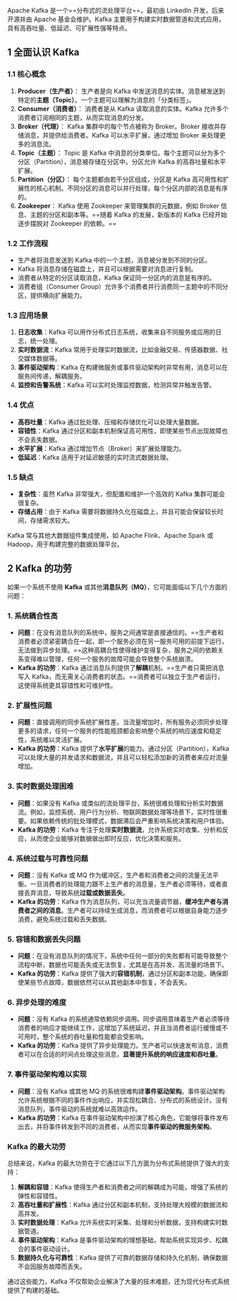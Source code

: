 Apache Kafka 是一个==分布式的流处理平台==，最初由 LinkedIn 开发，后来开源并由 Apache 基金会维护。Kafka 主要用于构建实时数据管道和流式应用，具有高吞吐量、低延迟、可扩展性强等特点。



## 1   全面认识 Kafka

### 1.1   核心概念

1.  **Producer（生产者）**： 生产者是向 Kafka 中发送消息的实体。消息被发送到特定的**主题（Topic）**。一个主题可以理解为消息的「分类标签」。
2.  **Consumer（消费者）**： 消费者是从 Kafka 读取消息的实体。Kafka 允许多个消费者订阅相同的主题，从而实现消息的分发。
3.  **Broker（代理）**： Kafka 集群中的每个节点被称为 Broker。Broker 接收并存储消息，并提供给消费者。Kafka 可以水平扩展，通过增加 Broker 来处理更多的消息流。
4.  **Topic（主题）**： Topic 是 Kafka 中消息的分类单位。每个主题可以分为多个分区（Partition），消息被存储在分区中。分区允许 Kafka 的高吞吐量和水平扩展。
5.  **Partition（分区）**： 每个主题都由若干分区组成，分区是 Kafka 高可用性和扩展性的核心机制。不同分区的消息可以并行处理，每个分区内部的消息是有序的。
6.  **Zookeeper**： Kafka 使用 Zookeeper 来管理集群的元数据，例如 Broker 信息、主题的分区和副本等。==随着 Kafka 的发展，新版本的 Kafka 已经开始逐步摆脱对 Zookeeper 的依赖。==

### 1.2   工作流程

-   生产者将消息发送到 Kafka 中的一个主题，消息被分发到不同的分区。
-   Kafka 将消息存储在磁盘上，并且可以根据需要对消息进行复制。
-   消费者从特定的分区读取消息，Kafka 保证同一分区内的消息是有序的。
-   消费者组（Consumer Group）允许多个消费者并行消费同一主题中的不同分区，提供横向扩展能力。

### 1.3   应用场景

1.  **日志收集**：Kafka 可以用作分布式日志系统，收集来自不同服务或应用的日志，统一处理。
2.  **实时数据流**：Kafka 常用于处理实时数据流，比如金融交易、传感器数据、社交媒体数据等。
3.  **事件驱动架构**：Kafka 在构建微服务或事件驱动架构时非常有用，消息可以在服务间传递，解耦服务。
4.  **监控和告警系统**：Kafka 可以实时处理监控数据，检测异常并触发告警。

### 1.4   优点

-   **高吞吐量**：Kafka 通过批处理、压缩和存储优化可以处理大量数据。
-   **容错性**：Kafka 通过分区和副本机制保证高可用性，即使某些节点出现故障也不会丢失数据。
-   **水平扩展**：Kafka 通过增加节点（Broker）来扩展处理能力。
-   **低延迟**：Kafka 适用于对延迟敏感的实时流式数据处理。

### 1.5   缺点

-   **复杂性**：虽然 Kafka 非常强大，但配置和维护一个高效的 Kafka 集群可能会很复杂。
-   **存储占用**：由于 Kafka 需要将数据持久化在磁盘上，并且可能会保留较长时间，存储需求较大。

Kafka 常与其他大数据组件集成使用，如 Apache Flink、Apache Spark 或 Hadoop，用于构建完整的数据处理平台。



## 2   Kafka 的功劳

如果一个系统不使用 **Kafka** 或其他**消息队列（MQ）**，它可能面临以下几个方面的问题：

### 1. **系统耦合性高**

-   **问题**：在没有消息队列的系统中，服务之间通常是直接通信的。==生产者和消费者必须紧密耦合在一起，即一个服务必须在另一服务可用的前提下运行，无法做到异步处理。==这种高耦合性使得维护变得复杂，服务之间的依赖关系变得难以管理，任何一个服务的故障可能会导致整个系统崩溃。
-   **Kafka 的功劳**：Kafka 通过消息队列提供了**解耦**机制。==生产者只需把消息写入 Kafka，而无需关心消费者的状态。==消费者可以独立于生产者运行，这使得系统更具容错性和可维护性。

### 2. **扩展性问题**

-   **问题**：直接调用的同步系统扩展性差。当流量增加时，所有服务必须同步处理更多的请求，任何一个服务的性能瓶颈都会影响整个系统的响应速度和稳定性，系统难以灵活扩展。
-   **Kafka 的功劳**：Kafka 提供了**水平扩展**的能力。通过分区（Partition），Kafka 可以处理大量的并发请求和数据流，并且可以轻松添加新的消费者来应对流量增加。

### 3. **实时数据处理困难**

-   **问题**：如果没有 Kafka 或类似的流处理平台，系统很难处理和分析实时数据流。例如，监控系统、用户行为分析、物联网数据处理等场景下，实时性很重要。如果依赖传统的批处理模式，数据滞后会严重影响系统决策和用户体验。
-   **Kafka 的功劳**：Kafka 专注于处理**实时数据流**，允许系统实时收集、分析和反应，从而使企业能够对数据做出即时反应，优化决策和服务。

### 4. **系统过载与可靠性问题**

-   **问题**：没有 Kafka 或 MQ 作为缓冲区，生产者和消费者之间的流量无法平衡。一旦消费者的处理能力跟不上生产者的消息量，生产者必须等待，或者直接丢弃消息，导致系统**过载或数据丢失**。
-   **Kafka 的功劳**：Kafka 作为消息队列，可以充当流量调节器，**缓冲生产者与消费者之间的消息**。生产者可以持续生成消息，而消费者可以根据自身能力逐步消费，避免系统过载和丢失数据。

### 5. **容错和数据丢失问题**

-   **问题**：在没有消息队列的情况下，系统中任何一部分的失败都有可能导致整个流程中断，数据也可能丢失或无法恢复，尤其是在高并发、高流量的场景下。
-   **Kafka 的功劳**：Kafka 提供了强大的**容错机制**，通过分区和副本功能，确保即使某些节点故障，数据依然可以从其他副本中恢复，不会丢失。

### 6. **异步处理的难度**

-   **问题**：没有 Kafka 的系统通常依赖同步调用。同步调用意味着生产者必须等待消费者的响应才能继续工作，这增加了系统延迟，并且当消费者运行缓慢或不可用时，整个系统的吞吐量和性能都会受影响。
-   **Kafka 的功劳**：Kafka 提供了异步处理能力。生产者可以快速发布消息，消费者可以在合适的时间点处理这些消息，**显著提升系统的响应速度和吞吐量**。

### 7. **事件驱动架构难以实现**

-   **问题**：没有 Kafka 或其他 MQ 的系统很难构建**事件驱动架构**。事件驱动架构允许系统根据不同的事件作出响应，并实现松耦合、分布式的系统设计。没有消息队列，事件驱动的系统就难以高效运作。
-   **Kafka 的功劳**：Kafka 在事件驱动架构中扮演了核心角色，它能够将事件发布出去，并将事件转发到不同的消费者，从而实现**事件驱动的微服务架构**。

### Kafka 的最大功劳

总结来说，Kafka 的最大功劳在于它通过以下几方面为分布式系统提供了强大的支持：

1.  **解耦和容错**：Kafka 使得生产者和消费者之间的解耦成为可能，增强了系统的弹性和容错性。
2.  **高吞吐量和扩展性**：Kafka 通过分区和副本机制，支持处理大规模的数据流和高并发。
3.  **实时数据处理**：Kafka 允许系统实时采集、处理和分析数据，支持构建实时数据管道。
4.  **事件驱动架构**：Kafka 是事件驱动架构的理想基础，帮助系统实现异步、松耦合的事件驱动设计。
5.  **数据持久化与可靠性**：Kafka 提供了可靠的数据存储和持久化机制，确保数据不会因服务故障而丢失。

通过这些能力，Kafka 不仅帮助企业解决了大量的技术难题，还为现代分布式系统提供了构建的基础。